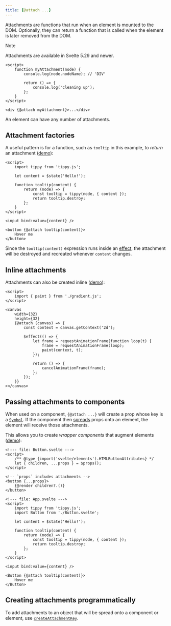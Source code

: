```yaml
---
title: {@attach ...}
---
```


Attachments are functions that run when an element is mounted to the DOM. Optionally, they can return a function that is called when the element is later removed from the DOM.

> [!NOTE]
> Attachments are available in Svelte 5.29 and newer.

```svelte
<script>
	function myAttachment(node) {
		console.log(node.nodeName); // 'DIV'

		return () => {
			console.log('cleaning up');
		};
	}
</script>

<div {@attach myAttachment}>...</div>
```

An element can have any number of attachments.

## Attachment factories

A useful pattern is for a function, such as `tooltip` in this example, to _return_ an attachment ([demo](/playground/untitled#H4sIAAAAAAAAE3VT0XLaMBD8lavbDiaNCUlbHhTItG_5h5AH2T5ArdBppDOEMv73SkbGJGnH47F9t3un3TsfMyO3mInsh2SW1Sa7zlZKo8_E0zHjg42pGAjxBPxp7cTvUHOMldLjv-IVGUbDoUw295VTlh-WZslqa8kxsLL2ACtHWxh175NffnQfAAGikSGxYQGfPEvGfPSIWtOH0TiBVo2pWJEBJtKhQp4YYzjG9JIdcuMM5IZqHMPioY8vOSA997zQoevf4a7heO7cdp34olRiTGr07OhwH1IdoO2A7dLMbwahZq6MbRhKZWqxk7rBxTGVbuHmhCgb5qDgmIx_J6XtHHukHTrYYqx_YpzYng8aO4RYayql7hU-1ZJl0akqHBE_D9KLolwL-Dibzc7iSln9XjtqTF1UpMkJ2EmXR-BgQErsN4pxIJKr0RVO1qrxAqaTO4fbc9bKulZm3cfDY3aZDgvFGErWjmzhN7KmfX5rXyDeX8Pt1mU-hXjdBOrtuB97vK4GPUtmJ41XcRMEGDLD8do0nJ73zhUhSlyRw0t3vPqD8cjfLs-axiFgNBrkUd9Ulp50c-GLxlXAVlJX-ffpZyiSn7H0eLCUySZQcQdXlxj4El0Yv_FZvIKElqqGTruVLhzu7VRKCh22_5toOyxsWqLwwzK-cCbYNdg-hy-p9D7sbiZWUnts_wLUOF3CJgQAAA==)):

```svelte
<script>
	import tippy from 'tippy.js';

	let content = $state('Hello!');

	function tooltip(content) {
		return (node) => {
			const tooltip = tippy(node, { content });
			return tooltip.destroy;
		};
	}
</script>

<input bind:value={content} />

<button {@attach tooltip(content)}>
	Hover me
</button>
```

Since the `tooltip(content)` expression runs inside an [effect]($effect), the attachment will be destroyed and recreated whenever `content` changes.

## Inline attachments

Attachments can also be created inline ([demo](/playground/untitled#H4sIAAAAAAAAE71WbW_aSBD-Kyt0VaBJyGKbqoUkOhdI68qGUkh6pPSDMY6xYwyH12Ab8d9vZtYE6DX38aQQe3fennlm1jvbUmTP3VKj9KcthO3MShelJz9041Ljx7YksiWKcAP2C0V9uazGazcUuDexY_d3-84iEm4kwE3pOnZW_lLcjqOx8OfLxUqwLVvafiTYjj2tFnN2Vr3yVvbUB4NqEJ81x9H11cEounbsaG3HaL_xp2J2s1WVHa5mru_NxMtyW6TAytKgwm5u2RYlYwF4YsEIVSrYDZMaVc8VLblXPlOmZ5UmxkP9P9ynJ9cR5fKxk7EIXQGQIV9wsXL_TtxY6JE_t4W_iO5wv_yURA6uWLhYLMuicrAdi_-2RAMCUGgTReUC8gUTB9mueC2WK1ckq4j9AhVytiPHDX_Fh_-PXBVvhcsdEHl7fSXZkeTHIgtdKp7c3UegUjRYjfM3hQ9ZjpOty407efbF5dyOnxssWYXlcWlqC7sBmDz3Kl575-k8bGIXvdMuvn7uKo_Zx3Ayv_Mnn-7FaH4X2Mo0m6gPyWObR5P5g2q0dc9q6fVeS8uMdifttRxvOg_DKf-ydkEHZBuj_ayZgeFZw472JfuoTb6niZPzyP78jTvtxdpUp-o0q6tWVl87c2dtBfrGan3Ip3Mn-hqkm9Ff3xbGp_6HLwqvWwOtDnFqZvAYmMPOxgyehTW8T7oZzy1fU8yhAXuW6La9xPJ5arW0fNLiWTfTamCnmsED2DlJd6BzM3DA1gBbPQVbDv444Qw6iTXgKfjxwC43B5QbyDzPgrXRNlAm0MZoW0nX5_B06Ak-Mc-k10L7kQe81M3gHvYAz0CvkTwAvC2IOdDT7kADDq0MdSHvxMp0XnAJeXyLrQCx8hTxj3J6L2Igbp5KDIRbSNw6YSPcuDfsI5ac8KI80yFWX0AeitHuox4-pa-BpoEvzKMOOSMfWDeBGIFXwP4gzOE9cu71kF_FEpgf8AF-eYq4wQZ5z8A_2HtUF_LRwjXEaYFvrBnkA7rg00L9pCfjJYjHxNzmG8qbeBlgjndBwT1ypyCG7gtPngcY-aTd8TBPM-h41vfiiX6hjsAT9g3yw4t9ReLGdR_rSjUEOfBDtQRcyKUhSI4cwG_SNlTiD3vou5XiO2IB_zniBhusJeanORnHPpLcU92oZ9F3RjUiTizkDnx2BPUv4KK6Qc9RHIwbTGPZ632vCzqjDHlxEFOK9l3C-Yx1UiQ_XDtgkjUkf0MjR59QJ5XiEqZ-geMZasBzmds9YIK-xadPfIkenTsPsWPP_YYHB2OkxXlIqT6DopYDXaOa-1i_jvwW0JkiPHhG8AwUsfpYV6gF4tFzeXYQD9ZDo76kHoV1l3r5MYa9WtG3VA-sPfYKxW5xhbiRvYm9IqhX8HwO8Ix0UL8471hLOtd16mPip4N5UR6AgRdnJ8dvCMip1vCjbw3khfFS6h9lI-jswjnHnpY16yPHWdGPGeHzMcdZTj1J_d3B_JVRjvnopCv5wD7RVdLDPqG4kscTTpQNfvPgbI3g_f-pS4--a3TGUynH_hvJb9QpDzXJg3fo3eyld1Xq3YHjmbn23lTh7sm1m3Gpwur8Df2umMq16vtlyqLF5cpdurb4zb12Gfu522Dv-HruR_IWpQGmuDdhGMILvNQQq8TdXbwyVB3NP6dT1angaKxyUxqlXuaNf40L8qKWg8-W0XV9weQdDYPXzX4YqsprvXlQpru5Dbf0kRIMSsZ-u8wvGPydeNxPTk-LFSvjlLQEY96Ex_XBXxWv_mroRp6Yoej8hmmV0wnNB7MlEK81j3dT2PXZGxnyRJKBpOyDAYkq7Pb2FsLupzips3KnoPVOY-esXFPes7csrewtYA8Eb5lli1k19qOyAAkMMLxyEsZbuW70i5MMnRR8HntxFvErXiZhguMfmL8gPOXmB3DC-E8aEafNVzVqqEGQXtdRUAcDvq6ioopSr-97tugAqvcyOar3iy3VnZLanbb1T1jZfrjxo2mp8WSHsbv7Bx1mHBBZDAAA)):

```svelte
<script>
	import { paint } from './gradient.js';
</script>

<canvas
	width={32}
	height={32}
	{@attach (canvas) => {
		const context = canvas.getContext('2d');

		$effect(() => {
			let frame = requestAnimationFrame(function loop(t) {
				frame = requestAnimationFrame(loop);
				paint(context, t);
			});

			return () => {
				cancelAnimationFrame(frame);
			};
		});
	}}
></canvas>
```

## Passing attachments to components

When used on a component, `{@attach ...}` will create a prop whose key is a [`Symbol`](https://developer.mozilla.org/en-US/docs/Web/JavaScript/Reference/Global_Objects/Symbol). If the component then [spreads](/tutorial/svelte/spread-props) props onto an element, the element will receive those attachments.

This allows you to create _wrapper components_ that augment elements ([demo](/playground/untitled#H4sIAAAAAAAAE3VUS3ObMBD-KxvajnFqsJM2PhA7TXrKob31FjITAbKtRkiMtDhJPfz3LiAMdpxhGJvdb1_fPnaeYjn3Iu-WIbJ04028lZDcetHDzsO3olbVApI74F1RhHbLJdayhFl-Sp5qhVwhufEWNjWiwJtYxSjyQhsEFEXxBiujcxg1_8O_dnQ9APwsEbVyiHDafjrvDZCgkiO4MLCEzxYZcn90z6XUZ6OxA61KlaIgV6i1pFC-sxjDrlbHaDiWRoGvdMbHsLzp5DES0mJnRxGaRBvcBHb7yFUTCQeunEWYcYtGv12TqgFUDbCK1WLaM6IWQhUlQiJUFm2ZLPly51xXMG0Rjoyd69C7UqqG2nu95QZyXvtvLVpri2-SN4hoLXXCZFfhQ8aQBU1VgdEaH_vSgyBZR_BpPp_vi0tY-rw2ulRZkGqpTQRbZvwa2BPgFC8bgbw31CbjJjAsE6WNYBZeGp7vtQXLMqHWnZx-5kM1TR5ycpkZXQR2wzL94l8Ur1C_3-g168SfQf1MyfRi3LW9fs77emJEw5QV9SREoLTq06tcczq7d6xEUcJX2vAhO1b843XK34e5unZEMBr15ekuKEusluWAF8lXhE2ZTP2r2RcIHJ-163FPKerCgYJLOB9i4GvNwviI5-gAQiFFBk3tBTOU3HFXEk0R8o86WvUD64aINhv5K3oRmpJXkw8uxMG6Hh6JY9X7OwGSqfUy9tDG3sHNoEi0d_d_fv9qndxRU0VClFqo3KVo3U655Hnt1PXB3Qra2Y2QGdEwgTAMCxopsoxOe6SD0gD8movDhT0LAnhqlE8gVCpLWnRoV7OJCkFAwEXitrYL1W7p7pbiE_P7XH6E_rihODm5s52XtiH9Ekaw0VgI9exadWL1uoEYjPtg2672k5szsxbKyWB2fdT0w5Y_0hcT8oXOlRetmLS8-g-6TLXXQgYAAA==)):

```svelte
<!--- file: Button.svelte --->
<script>
	/** @type {import('svelte/elements').HTMLButtonAttributes} */
	let { children, ...props } = $props();
</script>

<!-- `props` includes attachments -->
<button {...props}>
	{@render children?.()}
</button>
```

```svelte
<!--- file: App.svelte --->
<script>
	import tippy from 'tippy.js';
	import Button from './Button.svelte';

	let content = $state('Hello!');

	function tooltip(content) {
		return (node) => {
			const tooltip = tippy(node, { content });
			return tooltip.destroy;
		};
	}
</script>

<input bind:value={content} />

<Button {@attach tooltip(content)}>
	Hover me
</Button>
```

## Creating attachments programmatically

To add attachments to an object that will be spread onto a component or element, use [`createAttachmentKey`](svelte-attachments#createAttachmentKey).
